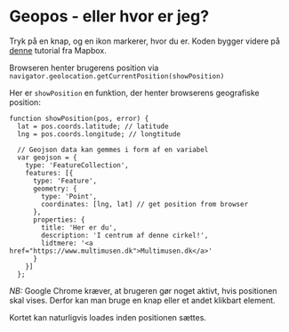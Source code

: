 Geopos - eller hvor er jeg?
===========================

Tryk på en knap, og en ikon markerer, hvor du er.
Koden bygger videre på
[denne](https://www.mapbox.com/help/custom-markers-gl-js/)
tutorial fra Mapbox.

Browseren henter brugerens position via
`navigator.geolocation.getCurrentPosition(showPosition)`

Her er `showPosition` en funktion, der henter browserens
geografiske position:

~~~~
function showPosition(pos, error) {
  lat = pos.coords.latitude; // latitude
  lng = pos.coords.longitude; // longtitude

  // Geojson data kan gemmes i form af en variabel
  var geojson = {
    type: 'FeatureCollection',
    features: [{
      type: 'Feature',
      geometry: {
        type: 'Point',
        coordinates: [lng, lat] // get position from browser
      },
      properties: {
        title: 'Her er du',
        description: 'I centrum af denne cirkel!',
        lidtmere: '<a href="https://www.multimusen.dk">Multimusen.dk</a>'
      }
    }]
  };
  ~~~~

  *NB:* Google Chrome kræver, at brugeren gør noget
  aktivt, hvis positionen skal vises. Derfor kan man
  bruge en knap eller et andet klikbart element.

  Kortet kan naturligvis loades inden positionen sættes.
